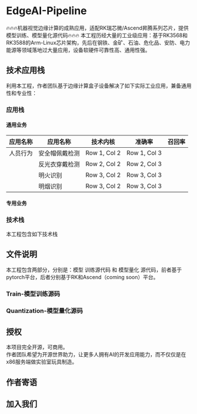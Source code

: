 # EdgeAI-Pipeline
🔥🔥🔥机器视觉边缘计算的成熟应用，适配RK瑞芯微/Ascend昇腾系列芯片，提供模型训练、模型量化源代码🔥🔥🔥
本工程历经大量的工业级应用：基于RK3568和RK3588的Arm-Linux芯片架构，先后在钢铁、金矿、石油、危化品、安防、电力能源等领域落地过大量应用，设备软硬件可靠性高、通用性强。

## 技术应用栈
利用本工程，作者团队基于边缘计算盒子设备解决了如下实际工业应用，兼备通用性和专业性：
### 应用栈
#### 通用业务
| 应用名称 | 应用名称 | 技术内核 | 准确率 | 召回率 |
|----------|----------|----------|----------|----------|
| 人员行为 | 安全帽佩戴检测 | Row 1, Col 2 | Row 1, Col 3 |
|         | 反光衣穿戴检测 | Row 2, Col 2 | Row 2, Col 3 |
|         | 明火识别 | Row 3, Col 2 | Row 3, Col 3 |
|         | 明烟识别 | Row 3, Col 2 | Row 3, Col 3 |
#### 专用业务

### 技术栈
本工程包含如下技术栈

## 文件说明
本工程包含两部分，分别是：模型 训练源代码 和 模型量化 源代码，前者基于pytorch平台，后者分别基于RK和Ascend（coming soon）平台。
### Train-模型训练源码

### Quantization-模型量化源码

## 授权
本项目完全开源，可商用。  
作者团队希望为开源世界助力，让更多人拥有AI的开发应用能力，而不仅仅是在x86服务端做实验室玩具制造。
## 作者寄语

## 加入我们
